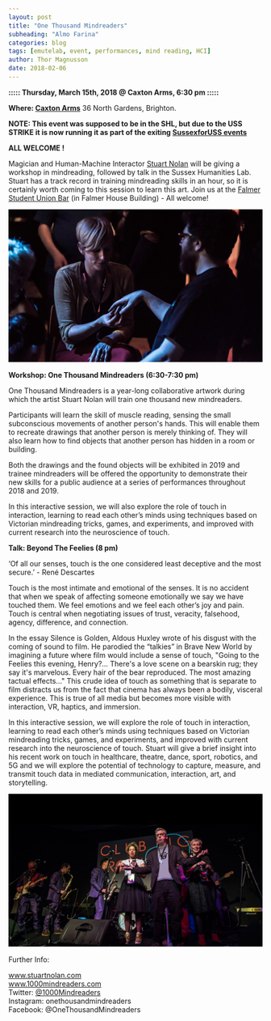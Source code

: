 ```yaml
---
layout: post
title: "One Thousand Mindreaders"
subheading: "Almo Farina"
categories: blog
tags: [emutelab, event, performances, mind reading, HCI]
author: Thor Magnusson
date: 2018-02-06
---
```



<b>::::: Thursday, March 15th, 2018 @ Caxton Arms, 6:30 pm :::::</b>


<b>Where: <a href ="https://www.caxtonarms.co.uk">Caxton Arms</a></b>
36 North Gardens, 
Brighton.

 

<b>NOTE: This event was supposed to be in the SHL, but due to the USS STRIKE it is now running it as part of the exiting <a href="https://docs.google.com/document/d/1ywtMO06wlxqRXftEGwpUUZQhtXwCyS_i6qWLMW43_eA/edit">SussexforUSS events</a></b>

<b> ALL WELCOME !</b>

Magician and Human-Machine Interactor <a href="http://stuartnolan.com">Stuart Nolan</a> will be giving a workshop in mindreading, followed by talk in the Sussex Humanities Lab. Stuart has a track record in training mindreading skills in an hour, so it is certainly worth coming to this session to learn this art. Join us at the <a href="https://www.sussexstudent.com/our-campus-services/falmer-bar/">Falmer Student Union Bar</a> (in Falmer House Building) - All welcome!

![MindReaders](/img/mindreaders.jpg)

<b>Workshop: One Thousand Mindreaders (6:30-7:30 pm)</b>

One Thousand Mindreaders is a year-long collaborative artwork during which the artist Stuart Nolan will train one thousand new mindreaders.

Participants will learn the skill of muscle reading, sensing the small subconscious movements of another person's hands. This will enable them to recreate drawings that another person is merely thinking of.
They will also learn how to find objects that another person has hidden in a room or building.

Both the drawings and the found objects will be exhibited in 2019 and trainee mindreaders will be offered the opportunity to demonstrate their new skills for a public audience at a series of performances throughout 2018 and 2019.

In this interactive session, we will also explore the role of touch in interaction, learning to read each other’s minds using techniques based on Victorian mindreading tricks, games, and experiments, and improved with current research into the neuroscience of touch.    

<b>Talk: Beyond The Feelies (8 pm)</b>

‘Of all our senses, touch is the one considered least deceptive and the most secure.’ - René Descartes

Touch is the most intimate and emotional of the senses. It is no accident that when we speak of affecting someone emotionally we say we have touched them. We feel emotions and we feel each other’s joy and pain. Touch is central when negotiating issues of trust, veracity, falsehood, agency, difference, and connection.

In the essay Silence is Golden, Aldous Huxley wrote of his disgust with the coming of sound to film. He parodied the “talkies” in Brave New World by imagining a future where film would include a sense of touch, "Going to the Feelies this evening, Henry?… There's a love scene on a bearskin rug; they say it's marvelous. Every hair of the bear reproduced. The most amazing tactual effects..." This crude idea of touch as something that is separate to film distracts us from the fact that cinema has always been a bodily, visceral experience. This is true of all media but becomes more visible with interaction, VR, haptics, and immersion.  

In this interactive session, we will explore the role of touch in interaction, learning to read each other’s minds using techniques based on Victorian mindreading tricks, games, and experiments, and improved with current research into the neuroscience of touch. Stuart will give a brief insight into his recent work on touch in healthcare, theatre, dance, sport, robotics, and 5G and we will explore the potential of technology to capture, measure, and transmit touch data in mediated communication, interaction, art, and storytelling.

![MindReaders](/img/stuart.jpg)

Further Info:

<a href="www.stuartnolan.com">www.stuartnolan.com</a><br>
<a href ="www.1000mindreaders.com">www.1000mindreaders.com</a><br>
Twitter: <a href="https://twitter.com/1000mindreaders">@1000Mindreaders</a><br>
Instagram: onethousandmindreaders<br>
Facebook: @OneThousandMindreaders<br>
